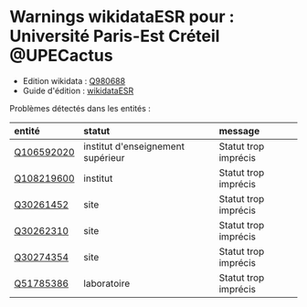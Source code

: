 Warnings wikidataESR pour : Université Paris-Est Créteil @UPECactus
================

- Edition wikidata : [Q980688](https://www.wikidata.org/wiki/Q980688)
- Guide d'édition : [wikidataESR](https://github.com/cpesr/wikidataESR/)



Problèmes détectés dans les entités :

|entité                                                 |statut                            |message              |
|:------------------------------------------------------|:---------------------------------|:--------------------|
|[Q106592020](https://www.wikidata.org/wiki/Q106592020) |institut d'enseignement supérieur |Statut trop imprécis |
|[Q108219600](https://www.wikidata.org/wiki/Q108219600) |institut                          |Statut trop imprécis |
|[Q30261452](https://www.wikidata.org/wiki/Q30261452)   |site                              |Statut trop imprécis |
|[Q30262310](https://www.wikidata.org/wiki/Q30262310)   |site                              |Statut trop imprécis |
|[Q30274354](https://www.wikidata.org/wiki/Q30274354)   |site                              |Statut trop imprécis |
|[Q51785386](https://www.wikidata.org/wiki/Q51785386)   |laboratoire                       |Statut trop imprécis |
